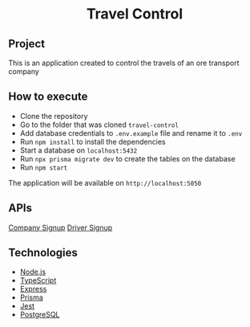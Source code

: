 <h1 align="center">Travel Control</h1>

## Project

This is an application created to control the travels of an ore transport company

## How to execute

- Clone the repository
- Go to the folder that was cloned `travel-control`
- Add database credentials to `.env.example` file and rename it to `.env`
- Run `npm install` to install the dependencies
- Start a database on `localhost:5432`
- Run `npx prisma migrate dev` to create the tables on the database
- Run `npm start`

The application will be available on `http://localhost:5050`

## APIs

[Company Signup](docs/signup/company.signup.md)
[Driver Signup](docs/signup/driver.signup.md)

## Technologies

- [Node.js](https://nodejs.org/en/)
- [TypeScript](https://www.typescriptlang.org/)
- [Express](https://expressjs.com/pt-br/)
- [Prisma](https://www.prisma.io/)
- [Jest](https://jestjs.io/)
- [PostgreSQL](https://www.postgresql.org/)

